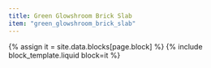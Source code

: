```yaml
---
title: Green Glowshroom Brick Slab
item: "green_glowshroom_brick_slab"
---
```


{% assign it = site.data.blocks[page.block] %}
{% include block_template.liquid block=it %}


